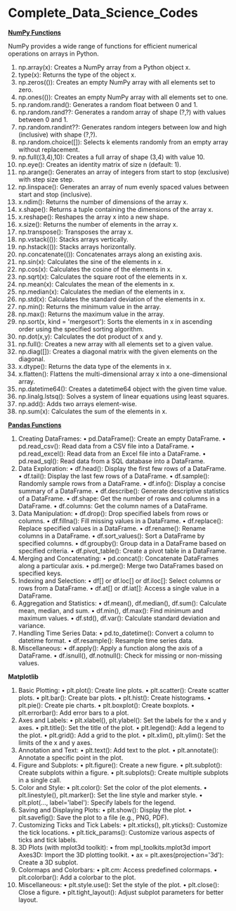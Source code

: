 # Complete_Data_Science_Codes

<u><b> NumPy Functions</b></u>


NumPy provides a wide range of functions for efficient numerical operations on arrays in Python. 

1. np.array(x): Creates a NumPy array from a Python object x.
2. type(x): Returns the type of the object x.
3. np.zeros(()): Creates an empty NumPy array with all elements set to zero.
4. np.ones(()): Creates an empty NumPy array with all elements set to one.
5. np.random.rand(): Generates a random float between 0 and 1.
6. np.random.rand??: Generates a random array of shape (?,?) with values between 0 and 1.
7. np.random.randint??: Generates random integers between low and high (inclusive) with shape (?,?).
8. np.random.choice([]): Selects k elements randomly from an empty array without replacement.
9. np.full((3,4),10): Creates a full array of shape (3,4) with value 10.
10. np.eye(): Creates an identity matrix of size n (default: 1).
11. np.arange(): Generates an array of integers from start to stop (exclusive) with step size step.
12. np.linspace(): Generates an array of num evenly spaced values between start and stop (inclusive).
13. x.ndim(): Returns the number of dimensions of the array x.
14. x.shape(): Returns a tuple containing the dimensions of the array x.
15. x.reshape(): Reshapes the array x into a new shape.
16. x.size(): Returns the number of elements in the array x.
17. np.transpose(): Transposes the array x.
18. np.vstack(()): Stacks arrays vertically.
19. np.hstack(()): Stacks arrays horizontally.
20. np.concatenate(()): Concatenates arrays along an existing axis.
21. np.sin(x): Calculates the sine of the elements in x.
22. np.cos(x): Calculates the cosine of the elements in x.
23. np.sqrt(x): Calculates the square root of the elements in x.
24. np.mean(x): Calculates the mean of the elements in x.
25. np.median(x): Calculates the median of the elements in x.
26. np.std(x): Calculates the standard deviation of the elements in x.
27. np.min(): Returns the minimum value in the array.
28. np.max(): Returns the maximum value in the array.
29. np.sort(x, kind = 'mergesort'): Sorts the elements in x in ascending order using the specified sorting algorithm.
30. np.dot(x,y): Calculates the dot product of x and y.
31. np.full(): Creates a new array with all elements set to a given value.
32. np.diag([]): Creates a diagonal matrix with the given elements on the diagonal.
33. x.dtype(): Returns the data type of the elements in x.
34. x.flatten(): Flattens the multi-dimensional array x into a one-dimensional array.
35. np.datetime64(): Creates a datetime64 object with the given time value.
36. np.linalg.lstsq(): Solves a system of linear equations using least squares.
37. np.add(): Adds two arrays element-wise.
38. np.sum(x): Calculates the sum of the elements in x.

<u><b> Pandas Functions</b></u>

1.	Creating DataFrames:
•	pd.DataFrame(): Create an empty DataFrame.
•	pd.read_csv(): Read data from a CSV file into a DataFrame.
•	pd.read_excel(): Read data from an Excel file into a DataFrame.
•	pd.read_sql(): Read data from a SQL database into a DataFrame.
2.	Data Exploration:
•	df.head(): Display the first few rows of a DataFrame.
•	df.tail(): Display the last few rows of a DataFrame.
•	df.sample(): Randomly sample rows from a DataFrame.
•	df.info(): Display a concise summary of a DataFrame.
•	df.describe(): Generate descriptive statistics of a DataFrame.
•	df.shape: Get the number of rows and columns in a DataFrame.
•	df.columns: Get the column names of a DataFrame.
3.	Data Manipulation:
•	df.drop(): Drop specified labels from rows or columns.
•	df.fillna(): Fill missing values in a DataFrame.
•	df.replace(): Replace specified values in a DataFrame.
•	df.rename(): Rename columns in a DataFrame.
•	df.sort_values(): Sort a DataFrame by specified columns.
•	df.groupby(): Group data in a DataFrame based on specified criteria.
•	df.pivot_table(): Create a pivot table in a DataFrame.
4.	Merging and Concatenating:
•	pd.concat(): Concatenate DataFrames along a particular axis.
•	pd.merge(): Merge two DataFrames based on specified keys.
5.	Indexing and Selection:
•	df[] or df.loc[] or df.iloc[]: Select columns or rows from a DataFrame.
•	df.at[] or df.iat[]: Access a single value in a DataFrame.
6.	Aggregation and Statistics:
•	df.mean(), df.median(), df.sum(): Calculate mean, median, and sum.
•	df.min(), df.max(): Find minimum and maximum values.
•	df.std(), df.var(): Calculate standard deviation and variance.
7.	Handling Time Series Data:
•	pd.to_datetime(): Convert a column to datetime format.
•	df.resample(): Resample time series data.
8.	Miscellaneous:
•	df.apply(): Apply a function along the axis of a DataFrame.
•	df.isnull(), df.notnull(): Check for missing or non-missing values.



<b>Matplotlib</b>
1.	Basic Plotting:
•	plt.plot(): Create line plots.
•	plt.scatter(): Create scatter plots.
•	plt.bar(): Create bar plots.
•	plt.hist(): Create histograms.
•	plt.pie(): Create pie charts.
•	plt.boxplot(): Create boxplots.
•	plt.errorbar(): Add error bars to a plot.
2.	Axes and Labels:
•	plt.xlabel(), plt.ylabel(): Set the labels for the x and y axes.
•	plt.title(): Set the title of the plot.
•	plt.legend(): Add a legend to the plot.
•	plt.grid(): Add a grid to the plot.
•	plt.xlim(), plt.ylim(): Set the limits of the x and y axes.
3.	Annotation and Text:
•	plt.text(): Add text to the plot.
•	plt.annotate(): Annotate a specific point in the plot.
4.	Figure and Subplots:
•	plt.figure(): Create a new figure.
•	plt.subplot(): Create subplots within a figure.
•	plt.subplots(): Create multiple subplots in a single call.
5.	Color and Style:
•	plt.color(): Set the color of the plot elements.
•	plt.linestyle(), plt.marker(): Set the line style and marker style.
•	plt.plot(..., label='label'): Specify labels for the legend.
6.	Saving and Displaying Plots:
•	plt.show(): Display the plot.
•	plt.savefig(): Save the plot to a file (e.g., PNG, PDF).
7.	Customizing Ticks and Tick Labels:
•	plt.xticks(), plt.yticks(): Customize the tick locations.
•	plt.tick_params(): Customize various aspects of ticks and tick labels.
8.	3D Plots (with mplot3d toolkit):
•	from mpl_toolkits.mplot3d import Axes3D: Import the 3D plotting toolkit.
•	ax = plt.axes(projection='3d'): Create a 3D subplot.
9.	Colormaps and Colorbars:
•	plt.cm: Access predefined colormaps.
•	plt.colorbar(): Add a colorbar to the plot.
10.	Miscellaneous:
•	plt.style.use(): Set the style of the plot.
•	plt.close(): Close a figure.
•	plt.tight_layout(): Adjust subplot parameters for better layout.

